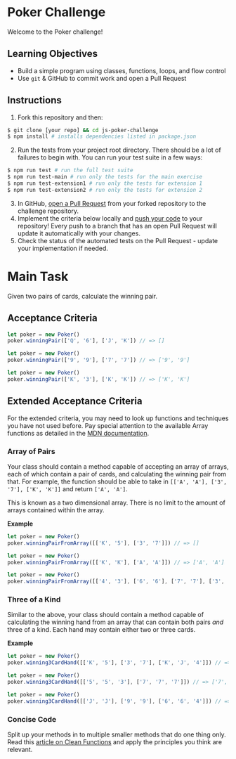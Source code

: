 # Poker Challenge

Welcome to the Poker challenge!

## Learning Objectives
- Build a simple program using classes, functions, loops, and flow control
- Use `git` & GitHub to commit work and open a Pull Request

## Instructions

1. Fork this repository and then:
```sh
$ git clone [your repo] && cd js-poker-challenge
$ npm install # installs dependencies listed in package.json
```
2. Run the tests from your project root directory. There should be a lot of failures to begin with. You can run your test suite in a few ways:
```sh
$ npm run test # run the full test suite
$ npm run test-main # run only the tests for the main exercise
$ npm run test-extension1 # run only the tests for extension 1
$ npm run test-extension2 # run only the tests for extension 2
```
3. In GitHub, [open a Pull Request](https://docs.github.com/en/github/collaborating-with-issues-and-pull-requests/creating-a-pull-request) from your forked repository to the challenge repository.
4. Implement the criteria below locally and [push your code](https://docs.github.com/en/github/managing-files-in-a-repository/adding-a-file-to-a-repository-using-the-command-line) to your repository! Every push to a branch that has an open Pull Request will update it automatically with your changes.
5. Check the status of the automated tests on the Pull Request - update your implementation if needed.

# Main Task

Given two pairs of cards, calculate the winning pair.

## Acceptance Criteria

```js
let poker = new Poker()
poker.winningPair(['Q', '6'], ['J', 'K']) // => []

let poker = new Poker()
poker.winningPair(['9', '9'], ['7', '7']) // => ['9', '9']

let poker = new Poker()
poker.winningPair(['K', '3'], ['K', 'K']) // => ['K', 'K']
```

## Extended Acceptance Criteria

For the extended criteria, you may need to look up functions and techniques you have not used before. Pay special attention to the available Array functions as detailed in the [MDN documentation](https://developer.mozilla.org/en-US/docs/Web/JavaScript/Reference/Global_Objects/Array).

### Array of Pairs

Your class should contain a method capable of accepting an array of arrays, each of which contain a pair of cards, and calculating the winning pair from that. For example, the function should be able to take in `[['A', 'A'], ['3', '7'], ['K', 'K']]` and return `['A', 'A']`.

This is known as a two dimensional array. There is no limit to the amount of arrays contained within the array.

**Example**
```js
let poker = new Poker()
poker.winningPairFromArray([['K', '5'], ['3', '7']]) // => []

let poker = new Poker()
poker.winningPairFromArray([['K', 'K'], ['A', 'A']]) // => ['A', 'A']

let poker = new Poker()
poker.winningPairFromArray([['4', '3'], ['6', '6'], ['7', '7'], ['3', '3']]) // => ['7', '7']
```

### Three of a Kind

Similar to the above, your class should contain a method capable of calculating the winning hand from an array that can contain both pairs *and* three of a kind. Each hand may contain either two or three cards.

**Example**
```js
let poker = new Poker()
poker.winning3CardHand([['K', '5'], ['3', '7'], ['K', 'J', '4']]) // => []

let poker = new Poker()
poker.winning3CardHand([['5', '5', '3'], ['7', '7', '7']]) // => ['7', '7', '7']

let poker = new Poker()
poker.winning3CardHand([['J', 'J'], ['9', '9'], ['6', '6', '4']]) // => ['J', 'J']
```

### Concise Code
Split up your methods in to multiple smaller methods that do one thing only. Read this [article on Clean Functions](https://github.com/ryanmcdermott/clean-code-javascript#functions) and apply the principles you think are relevant.
